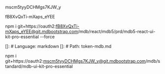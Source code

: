 mscm5tyyDCHMgs7KJW_y

fB8XvQxTi-mXaps_eYEE

npm i git+https://oauth2:fB8XvQxTi-mXaps_eYEE@git.mdbootstrap.com/mdb/react/mdb5/prd/mdb5-react-ui-kit-pro-essential --force

[]: # Language: markdown
[]: # Path: token-mdb.md

npm i git+https://oauth2:mscm5tyyDCHMgs7KJW_y@git.mdbootstrap.com/mdb/standard/mdb-ui-kit-pro-essential